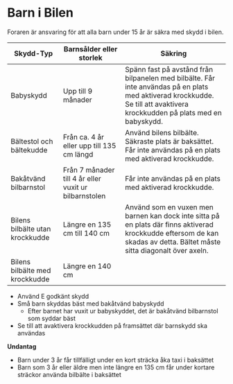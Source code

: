 # Barn i Bilen

Foraren är ansvaring för att alla barn under 15 år är säkra med skydd i bilen.

| Skydd-Typ                       | Barnsålder eller storlek                              | Säkring                                                      |
| ------------------------------- | ----------------------------------------------------- | ------------------------------------------------------------ |
| Babyskydd                       | Upp till 9 månader                                    | Spänn fast på avstånd från bilpanelen med bilbälte. Får inte användas på en plats med aktiverad krockkudde. Se till att avaktivera krockkudden på plats med en babyskydd. |
| Bältestol och bältekudde        | Från ca. 4 år eller upp till 135 cm längd             | Använd bilens bilbälte. Säkraste plats är baksättet. Får inte användas på en plats med aktiverad krockkudde. |
| Bakåtvänd bilbarnstol           | Från 7 månader till 4 år eller vuxit ur bilbarnstolen | Får inte användas på en plats med aktiverad krockkudde.      |
| Bilens bilbälte utan krockkudde | Längre en 135 cm till 140 cm                          | Använd som en vuxen men barnen kan dock inte sitta på en plats där finns aktiverad krockkudde eftersom de kan skadas av detta. Bältet måste sitta diagonalt över axeln. |
| Bilens bilbälte med krockkudde  | Längre en 140 cm                                      |                                                              |

* Använd E godkänt skydd
* Små barn skyddas bäst med bakåtvänd babyskydd
  * Efter barnet har vuxit ur babyskyddet, det är bakåtvänd bilbarnstol som syddar bäst
* Se till att avaktivera krockkudden på framsättet där barnskydd ska användas

**Undantag**

* Barn under 3 år får tillfälligt under en kort sträcka åka taxi i baksättet
* Barn som 3 år eller äldre men inte längre en 135 cm får under kortare sträckor använda bilbälte i baksättet
